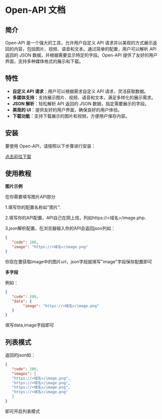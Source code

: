 # Open-API 文档

## 简介

Open-API 是一个强大的工具，允许用户自定义 API 请求并以美观的方式展示返回的内容，包括图片、视频、语音和文本。通过简单的配置，用户可以解析 API 返回的 JSON 数据，并根据需要显示特定的字段。Open-API 提供了友好的用户界面，支持多种媒体格式的展示和下载。

## 特性

- **自定义 API 请求**：用户可以根据需求自定义 API 请求，灵活获取数据。
- **多媒体支持**：支持展示图片、视频、语音和文本，满足多样化的展示需求。
- **JSON 解析**：轻松解析 API 返回的 JSON 数据，指定需要展示的字段。
- **美观的 UI**：提供友好的用户界面，确保良好的用户体验。
- **下载功能**：支持下载展示的图片和视频，方便用户保存内容。

## 安装

要使用 Open-API，请按照以下步骤进行安装：

[点击前往下载](https://github.com/SwordHand/Open-API/releases)


## 使用教程


**图片示例**

在你需要填写图片API部分

1.填写你的配置名称如"图片".

2.填写你的API配置，API自己在网上找，列如https://<域名>/image.php.

3.json解析配置，在浏览器输入你的API会返回json列如：

```json
{
   "code": 200,
   "image": "https://<域名>/image.png"
}
```
你现在要获取image中的图片url，json字段就填写"image"字段保存配置即可

**多字段**

例如：
```json
{
   "code": 200,
   "data": {
        "image": "https://<域名>/image.png"
   }
}
```
填写data,image字段即可


## 列表模式

返回的json如：
```json
{
   "code": 200,
   "images": [
   "https://<域名>/image.png",
   "https://<域名>/image.png",
   "https://<域名>/image.png",
   "https://<域名>/image.png"
   ]
}
```
即可开启列表模式
